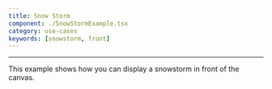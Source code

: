 ```yaml
---
title: Snow Storm
component: ./SnowStormExample.tsx
category: use-cases
keywords: [snowstorm, front]
---
```


---

This example shows how you can display a snowstorm in front of the canvas.
